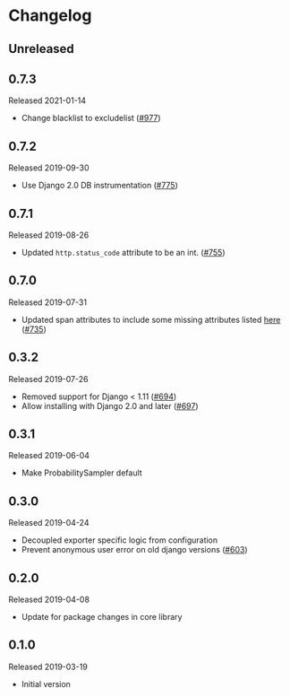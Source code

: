 # Changelog

## Unreleased

## 0.7.3
Released 2021-01-14

- Change blacklist to excludelist
([#977](https://github.com/census-instrumentation/opencensus-python/pull/977))

## 0.7.2
Released 2019-09-30

- Use Django 2.0 DB instrumentation
([#775](https://github.com/census-instrumentation/opencensus-python/pull/775))

## 0.7.1
Released 2019-08-26

- Updated `http.status_code` attribute to be an int.
  ([#755](https://github.com/census-instrumentation/opencensus-python/pull/755))

## 0.7.0
Released 2019-07-31

- Updated span attributes to include some missing attributes listed
  [here](https://github.com/census-instrumentation/opencensus-specs/blob/master/trace/HTTP.md#attributes)
  ([#735](https://github.com/census-instrumentation/opencensus-python/pull/735))

## 0.3.2
Released 2019-07-26

- Removed support for Django < 1.11
  ([#694](https://github.com/census-instrumentation/opencensus-python/pull/694))
- Allow installing with Django 2.0 and later
  ([#697](https://github.com/census-instrumentation/opencensus-python/pull/697))

## 0.3.1
Released 2019-06-04

- Make ProbabilitySampler default

## 0.3.0
Released 2019-04-24

- Decoupled exporter specific logic from configuration
- Prevent anonymous user error on old django versions
  ([#603](https://github.com/census-instrumentation/opencensus-python/pull/603))

## 0.2.0
Released 2019-04-08

- Update for package changes in core library

## 0.1.0
Released 2019-03-19

- Initial version
